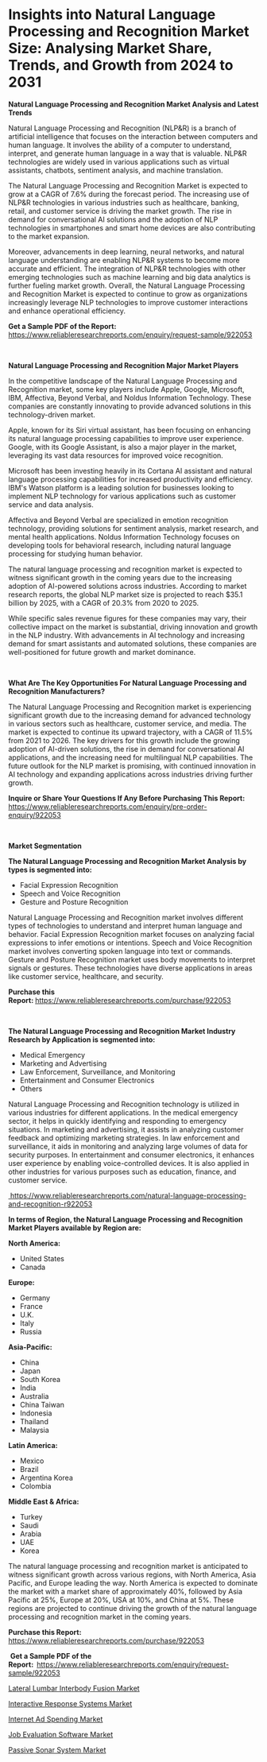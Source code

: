 <p><h1>Insights into Natural Language Processing and Recognition Market Size: Analysing Market Share, Trends, and Growth from 2024 to 2031</h1></p><p><strong>Natural Language Processing and Recognition Market Analysis and Latest Trends</strong></p>
<p><p>Natural Language Processing and Recognition (NLP&R) is a branch of artificial intelligence that focuses on the interaction between computers and human language. It involves the ability of a computer to understand, interpret, and generate human language in a way that is valuable. NLP&R technologies are widely used in various applications such as virtual assistants, chatbots, sentiment analysis, and machine translation.</p><p>The Natural Language Processing and Recognition Market is expected to grow at a CAGR of 7.6% during the forecast period. The increasing use of NLP&R technologies in various industries such as healthcare, banking, retail, and customer service is driving the market growth. The rise in demand for conversational AI solutions and the adoption of NLP technologies in smartphones and smart home devices are also contributing to the market expansion.</p><p>Moreover, advancements in deep learning, neural networks, and natural language understanding are enabling NLP&R systems to become more accurate and efficient. The integration of NLP&R technologies with other emerging technologies such as machine learning and big data analytics is further fueling market growth. Overall, the Natural Language Processing and Recognition Market is expected to continue to grow as organizations increasingly leverage NLP technologies to improve customer interactions and enhance operational efficiency.</p></p>
<p><strong>Get a Sample PDF of the Report:&nbsp;</strong> <a href="https://www.reliableresearchreports.com/enquiry/request-sample/922053">https://www.reliableresearchreports.com/enquiry/request-sample/922053</a></p>
<p>&nbsp;</p>
<p><strong>Natural Language Processing and Recognition Major Market Players</strong></p>
<p><p>In the competitive landscape of the Natural Language Processing and Recognition market, some key players include Apple, Google, Microsoft, IBM, Affectiva, Beyond Verbal, and Noldus Information Technology. These companies are constantly innovating to provide advanced solutions in this technology-driven market.</p><p>Apple, known for its Siri virtual assistant, has been focusing on enhancing its natural language processing capabilities to improve user experience. Google, with its Google Assistant, is also a major player in the market, leveraging its vast data resources for improved voice recognition.</p><p>Microsoft has been investing heavily in its Cortana AI assistant and natural language processing capabilities for increased productivity and efficiency. IBM's Watson platform is a leading solution for businesses looking to implement NLP technology for various applications such as customer service and data analysis.</p><p>Affectiva and Beyond Verbal are specialized in emotion recognition technology, providing solutions for sentiment analysis, market research, and mental health applications. Noldus Information Technology focuses on developing tools for behavioral research, including natural language processing for studying human behavior.</p><p>The natural language processing and recognition market is expected to witness significant growth in the coming years due to the increasing adoption of AI-powered solutions across industries. According to market research reports, the global NLP market size is projected to reach $35.1 billion by 2025, with a CAGR of 20.3% from 2020 to 2025.</p><p>While specific sales revenue figures for these companies may vary, their collective impact on the market is substantial, driving innovation and growth in the NLP industry. With advancements in AI technology and increasing demand for smart assistants and automated solutions, these companies are well-positioned for future growth and market dominance.</p></p>
<p>&nbsp;</p>
<p><strong>What Are The Key Opportunities For Natural Language Processing and Recognition Manufacturers?</strong></p>
<p><p>The Natural Language Processing and Recognition market is experiencing significant growth due to the increasing demand for advanced technology in various sectors such as healthcare, customer service, and media. The market is expected to continue its upward trajectory, with a CAGR of 11.5% from 2021 to 2026. The key drivers for this growth include the growing adoption of AI-driven solutions, the rise in demand for conversational AI applications, and the increasing need for multilingual NLP capabilities. The future outlook for the NLP market is promising, with continued innovation in AI technology and expanding applications across industries driving further growth.</p></p>
<p><strong>Inquire or Share Your Questions If Any Before Purchasing This Report:</strong> <a href="https://www.reliableresearchreports.com/enquiry/pre-order-enquiry/922053">https://www.reliableresearchreports.com/enquiry/pre-order-enquiry/922053</a></p>
<p>&nbsp;</p>
<p><strong>Market Segmentation</strong></p>
<p><strong>The Natural Language Processing and Recognition Market Analysis by types is segmented into:</strong></p>
<p><ul><li>Facial Expression Recognition</li><li>Speech and Voice Recognition</li><li>Gesture and Posture Recognition</li></ul></p>
<p><p>Natural Language Processing and Recognition market involves different types of technologies to understand and interpret human language and behavior. Facial Expression Recognition market focuses on analyzing facial expressions to infer emotions or intentions. Speech and Voice Recognition market involves converting spoken language into text or commands. Gesture and Posture Recognition market uses body movements to interpret signals or gestures. These technologies have diverse applications in areas like customer service, healthcare, and security.</p></p>
<p><strong>Purchase this Report:&nbsp;</strong><a href="https://www.reliableresearchreports.com/purchase/922053">https://www.reliableresearchreports.com/purchase/922053</a></p>
<p>&nbsp;</p>
<p><strong>The Natural Language Processing and Recognition Market Industry Research by Application is segmented into:</strong></p>
<p><ul><li>Medical Emergency</li><li>Marketing and Advertising</li><li>Law Enforcement, Surveillance, and Monitoring</li><li>Entertainment and Consumer Electronics</li><li>Others</li></ul></p>
<p><p>Natural Language Processing and Recognition technology is utilized in various industries for different applications. In the medical emergency sector, it helps in quickly identifying and responding to emergency situations. In marketing and advertising, it assists in analyzing customer feedback and optimizing marketing strategies. In law enforcement and surveillance, it aids in monitoring and analyzing large volumes of data for security purposes. In entertainment and consumer electronics, it enhances user experience by enabling voice-controlled devices. It is also applied in other industries for various purposes such as education, finance, and customer service.</p></p>
<p><a href="https://www.reliableresearchreports.com/natural-language-processing-and-recognition-r922053">&nbsp;https://www.reliableresearchreports.com/natural-language-processing-and-recognition-r922053</a></p>
<p><strong>In terms of Region, the Natural Language Processing and Recognition Market Players available by Region are:</strong></p>
<p>
    <p> <strong> North America: </strong>
        <ul>
            <li>United States</li>
            <li>Canada</li>
        </ul>
        </p> 
    <p> <strong> Europe: </strong>
        <ul>
            <li>Germany</li>
            <li>France</li>
            <li>U.K.</li>
            <li>Italy</li>
            <li>Russia</li>
        </ul>
        </p> 
    <p> <strong> Asia-Pacific: </strong>
        <ul>
            <li>China</li>
            <li>Japan</li>
            <li>South Korea</li>
            <li>India</li>
            <li>Australia</li>
            <li>China Taiwan</li>
            <li>Indonesia</li>
            <li>Thailand</li>
            <li>Malaysia</li>
        </ul>
        </p> 
    <p> <strong> Latin America: </strong>
        <ul>
            <li>Mexico</li>
            <li>Brazil</li>
            <li>Argentina Korea</li>
            <li>Colombia</li>
        </ul>
        </p> 
    <p> <strong> Middle East & Africa: </strong>
        <ul>
            <li>Turkey</li>
            <li>Saudi</li>
            <li>Arabia</li>
            <li>UAE</li>
            <li>Korea</li>
        </ul>
    </p>
    </p>
<p><p>The natural language processing and recognition market is anticipated to witness significant growth across various regions, with North America, Asia Pacific, and Europe leading the way. North America is expected to dominate the market with a market share of approximately 40%, followed by Asia Pacific at 25%, Europe at 20%, USA at 10%, and China at 5%. These regions are projected to continue driving the growth of the natural language processing and recognition market in the coming years.</p></p>
<p><strong>Purchase this Report: </strong><a href="https://www.reliableresearchreports.com/purchase/922053">https://www.reliableresearchreports.com/purchase/922053</a></p>
<p>&nbsp;<strong>Get a Sample PDF of the Report:&nbsp;&nbsp;</strong><a href="https://www.reliableresearchreports.com/enquiry/request-sample/922053">https://www.reliableresearchreports.com/enquiry/request-sample/922053</a></p>
<p><strong></strong></p>
<p><p><a href="https://github.com/nathandecarvalho/Market-Research-Report-List-4/blob/main/lateral-lumbar-interbody-fusion-market.md">Lateral Lumbar Interbody Fusion Market</a></p><p><a href="https://github.com/gdfhhhj/Market-Research-Report-List-6/blob/main/interactive-response-systems-market.md">Interactive Response Systems Market</a></p><p><a href="https://github.com/julyju69/Market-Research-Report-List-4/blob/main/internet-ad-spending-market.md">Internet Ad Spending Market</a></p><p><a href="https://github.com/RichRobinson5/Market-Research-Report-List-6/blob/main/job-evaluation-software-market.md">Job Evaluation Software Market</a></p><p><a href="https://github.com/JosephWillisbXXgf/Market-Research-Report-List-1/blob/main/passive-sonar-system-market.md">Passive Sonar System Market</a></p></p>
